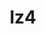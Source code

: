 ---
title: "lz4"
layout: cache
categories: [package, develop-2025-01-19]
meta: {"versions": ["1.10.0"], "compilers": ["gcc@=10.5.0", "gcc@=11.1.0", "gcc@=11.4.0", "gcc@=12.4.0", "gcc@=13.3.0", "gcc@=7.3.1", "gcc@=7.5.0", "gcc@=9.4.0", "oneapi@=2024.1.0", "oneapi@=2024.2.1"], "oss": ["amzn2", "centos7", "rhel8", "ubuntu18.04", "ubuntu20.04", "ubuntu22.04"], "platforms": ["linux"], "targets": ["aarch64", "neoverse_v1", "neoverse_v2", "ppc64le", "x86_64_v3", "x86_64_v4"], "stacks": ["aws-isc", "aws-isc-aarch64", "aws-pcluster-neoverse_v1", "aws-pcluster-x86_64_v4", "build_systems", "data-vis-sdk", "developer-tools-aarch64-linux-gnu", "developer-tools-x86_64_v3-linux-gnu", "e4s", "e4s-neoverse-v2", "e4s-oneapi", "e4s-power", "e4s-rocm-external", "hep", "radiuss", "root", "tutorial"], "num_specs": 15, "num_specs_by_stack": {"root": 15, "aws-isc-aarch64": 1, "aws-pcluster-neoverse_v1": 1, "aws-pcluster-x86_64_v4": 4, "aws-isc": 1, "developer-tools-x86_64_v3-linux-gnu": 1, "developer-tools-aarch64-linux-gnu": 1, "radiuss": 1, "build_systems": 1, "e4s-power": 1, "data-vis-sdk": 1, "e4s-neoverse-v2": 1, "tutorial": 1, "e4s": 1, "e4s-rocm-external": 1, "hep": 1, "e4s-oneapi": 1}}
spec_details: [{"hash": "tkhjy7wew6nlenmhmmmufg5vtu4ouqfb", "compiler": "gcc@=7.3.1", "versions": ["1.10.0"], "os": "amzn2", "platform": "linux", "target": "aarch64", "variants": ["build_system=makefile", "libs=shared,static", "+pic"], "stacks": ["root", "aws-isc-aarch64"], "size": "-", "tarball": "https://binaries.spack.io/develop-2025-01-19/build_cache/linux-amzn2-aarch64/gcc-7.3.1/lz4-1.10.0/linux-amzn2-aarch64-gcc-7.3.1-lz4-1.10.0-tkhjy7wew6nlenmhmmmufg5vtu4ouqfb.spack"}, {"hash": "yircvrkydtofxio5snu2vx456qv5gpjm", "compiler": "gcc@=12.4.0", "versions": ["1.10.0"], "os": "amzn2", "platform": "linux", "target": "neoverse_v1", "variants": ["build_system=makefile", "libs=shared,static", "+pic"], "stacks": ["aws-pcluster-neoverse_v1", "root"], "size": "-", "tarball": "https://binaries.spack.io/develop-2025-01-19/build_cache/linux-amzn2-neoverse_v1/gcc-12.4.0/lz4-1.10.0/linux-amzn2-neoverse_v1-gcc-12.4.0-lz4-1.10.0-yircvrkydtofxio5snu2vx456qv5gpjm.spack"}, {"hash": "dx7zmbwkqjlqbe3hdxxblgbsvpxouvff", "compiler": "gcc@=12.4.0", "versions": ["1.10.0"], "os": "amzn2", "platform": "linux", "target": "x86_64_v3", "variants": ["build_system=makefile", "libs=shared,static", "+pic"], "stacks": ["aws-pcluster-x86_64_v4", "root"], "size": "-", "tarball": "https://binaries.spack.io/develop-2025-01-19/build_cache/linux-amzn2-x86_64_v3/gcc-12.4.0/lz4-1.10.0/linux-amzn2-x86_64_v3-gcc-12.4.0-lz4-1.10.0-dx7zmbwkqjlqbe3hdxxblgbsvpxouvff.spack"}, {"hash": "kw2an4xn3uflnolvnglnbrjprjdfccfe", "compiler": "gcc@=7.3.1", "versions": ["1.10.0"], "os": "amzn2", "platform": "linux", "target": "x86_64_v3", "variants": ["build_system=makefile", "libs=shared,static", "+pic"], "stacks": ["aws-isc", "root"], "size": "-", "tarball": "https://binaries.spack.io/develop-2025-01-19/build_cache/linux-amzn2-x86_64_v3/gcc-7.3.1/lz4-1.10.0/linux-amzn2-x86_64_v3-gcc-7.3.1-lz4-1.10.0-kw2an4xn3uflnolvnglnbrjprjdfccfe.spack"}, {"hash": "wxfqppnoyoeastv4bxqlbgropg7esqnm", "compiler": "oneapi@=2024.1.0", "versions": ["1.10.0"], "os": "amzn2", "platform": "linux", "target": "x86_64_v3", "variants": ["build_system=makefile", "libs=shared,static", "+pic"], "stacks": ["aws-pcluster-x86_64_v4", "root"], "size": "-", "tarball": "https://binaries.spack.io/develop-2025-01-19/build_cache/linux-amzn2-x86_64_v3/oneapi-2024.1.0/lz4-1.10.0/linux-amzn2-x86_64_v3-oneapi-2024.1.0-lz4-1.10.0-wxfqppnoyoeastv4bxqlbgropg7esqnm.spack"}, {"hash": "j6k26k3eaju7o7embxhxivu5vfrpelkb", "compiler": "gcc@=12.4.0", "versions": ["1.10.0"], "os": "amzn2", "platform": "linux", "target": "x86_64_v4", "variants": ["build_system=makefile", "libs=shared,static", "+pic"], "stacks": ["aws-pcluster-x86_64_v4", "root"], "size": "-", "tarball": "https://binaries.spack.io/develop-2025-01-19/build_cache/linux-amzn2-x86_64_v4/gcc-12.4.0/lz4-1.10.0/linux-amzn2-x86_64_v4-gcc-12.4.0-lz4-1.10.0-j6k26k3eaju7o7embxhxivu5vfrpelkb.spack"}, {"hash": "wcvsy43y2fwfb7zizgvasq4szzx5wvt2", "compiler": "oneapi@=2024.1.0", "versions": ["1.10.0"], "os": "amzn2", "platform": "linux", "target": "x86_64_v4", "variants": ["build_system=makefile", "libs=shared,static", "+pic"], "stacks": ["aws-pcluster-x86_64_v4", "root"], "size": "-", "tarball": "https://binaries.spack.io/develop-2025-01-19/build_cache/linux-amzn2-x86_64_v4/oneapi-2024.1.0/lz4-1.10.0/linux-amzn2-x86_64_v4-oneapi-2024.1.0-lz4-1.10.0-wcvsy43y2fwfb7zizgvasq4szzx5wvt2.spack"}, {"hash": "yyyh726sntdee7titpsrchzrf4c3ve6s", "compiler": "gcc@=10.5.0", "versions": ["1.10.0"], "os": "centos7", "platform": "linux", "target": "x86_64_v3", "variants": ["build_system=makefile", "libs=shared,static", "+pic"], "stacks": ["developer-tools-x86_64_v3-linux-gnu", "root"], "size": "-", "tarball": "https://binaries.spack.io/develop-2025-01-19/build_cache/linux-centos7-x86_64_v3/gcc-10.5.0/lz4-1.10.0/linux-centos7-x86_64_v3-gcc-10.5.0-lz4-1.10.0-yyyh726sntdee7titpsrchzrf4c3ve6s.spack"}, {"hash": "bp2hbamlcyzledjis2g5sy42uxlvig5b", "compiler": "gcc@=13.3.0", "versions": ["1.10.0"], "os": "rhel8", "platform": "linux", "target": "aarch64", "variants": ["build_system=makefile", "libs=shared,static", "+pic"], "stacks": ["developer-tools-aarch64-linux-gnu", "root"], "size": "-", "tarball": "https://binaries.spack.io/develop-2025-01-19/build_cache/linux-rhel8-aarch64/gcc-13.3.0/lz4-1.10.0/linux-rhel8-aarch64-gcc-13.3.0-lz4-1.10.0-bp2hbamlcyzledjis2g5sy42uxlvig5b.spack"}, {"hash": "zlelhtb5sfbxptxljpc7eb3yvkuxa2ox", "compiler": "gcc@=7.5.0", "versions": ["1.10.0"], "os": "ubuntu18.04", "platform": "linux", "target": "x86_64_v3", "variants": ["build_system=makefile", "libs=shared,static", "+pic"], "stacks": ["radiuss", "build_systems", "root"], "size": "-", "tarball": "https://binaries.spack.io/develop-2025-01-19/build_cache/linux-ubuntu18.04-x86_64_v3/gcc-7.5.0/lz4-1.10.0/linux-ubuntu18.04-x86_64_v3-gcc-7.5.0-lz4-1.10.0-zlelhtb5sfbxptxljpc7eb3yvkuxa2ox.spack"}, {"hash": "xhkidq5y3mbqextjinn3xiofntd25jxz", "compiler": "gcc@=9.4.0", "versions": ["1.10.0"], "os": "ubuntu20.04", "platform": "linux", "target": "ppc64le", "variants": ["build_system=makefile", "libs=shared,static", "+pic"], "stacks": ["e4s-power", "root"], "size": "-", "tarball": "https://binaries.spack.io/develop-2025-01-19/build_cache/linux-ubuntu20.04-ppc64le/gcc-9.4.0/lz4-1.10.0/linux-ubuntu20.04-ppc64le-gcc-9.4.0-lz4-1.10.0-xhkidq5y3mbqextjinn3xiofntd25jxz.spack"}, {"hash": "7fjhgi7fzr6h2pauuham7dptmprb5mms", "compiler": "gcc@=11.1.0", "versions": ["1.10.0"], "os": "ubuntu20.04", "platform": "linux", "target": "x86_64_v3", "variants": ["build_system=makefile", "libs=shared,static", "+pic"], "stacks": ["data-vis-sdk", "root"], "size": "-", "tarball": "https://binaries.spack.io/develop-2025-01-19/build_cache/linux-ubuntu20.04-x86_64_v3/gcc-11.1.0/lz4-1.10.0/linux-ubuntu20.04-x86_64_v3-gcc-11.1.0-lz4-1.10.0-7fjhgi7fzr6h2pauuham7dptmprb5mms.spack"}, {"hash": "rabzgsmmmnrps6rnz4fnhuykwachgm5q", "compiler": "gcc@=11.4.0", "versions": ["1.10.0"], "os": "ubuntu22.04", "platform": "linux", "target": "neoverse_v2", "variants": ["build_system=makefile", "libs=shared,static", "+pic"], "stacks": ["e4s-neoverse-v2", "root"], "size": "-", "tarball": "https://binaries.spack.io/develop-2025-01-19/build_cache/linux-ubuntu22.04-neoverse_v2/gcc-11.4.0/lz4-1.10.0/linux-ubuntu22.04-neoverse_v2-gcc-11.4.0-lz4-1.10.0-rabzgsmmmnrps6rnz4fnhuykwachgm5q.spack"}, {"hash": "vrgms5ucidw6l4vbb5nmmawfmcaatyho", "compiler": "gcc@=11.4.0", "versions": ["1.10.0"], "os": "ubuntu22.04", "platform": "linux", "target": "x86_64_v3", "variants": ["build_system=makefile", "libs=shared,static", "+pic"], "stacks": ["tutorial", "e4s", "root", "e4s-rocm-external", "hep"], "size": "-", "tarball": "https://binaries.spack.io/develop-2025-01-19/build_cache/linux-ubuntu22.04-x86_64_v3/gcc-11.4.0/lz4-1.10.0/linux-ubuntu22.04-x86_64_v3-gcc-11.4.0-lz4-1.10.0-vrgms5ucidw6l4vbb5nmmawfmcaatyho.spack"}, {"hash": "qtudebyiwpjg7hp7f4akyfa5zpbhbe2p", "compiler": "oneapi@=2024.2.1", "versions": ["1.10.0"], "os": "ubuntu22.04", "platform": "linux", "target": "x86_64_v3", "variants": ["build_system=makefile", "libs=shared,static", "+pic"], "stacks": ["e4s-oneapi", "root"], "size": "-", "tarball": "https://binaries.spack.io/develop-2025-01-19/build_cache/linux-ubuntu22.04-x86_64_v3/oneapi-2024.2.1/lz4-1.10.0/linux-ubuntu22.04-x86_64_v3-oneapi-2024.2.1-lz4-1.10.0-qtudebyiwpjg7hp7f4akyfa5zpbhbe2p.spack"}]
---